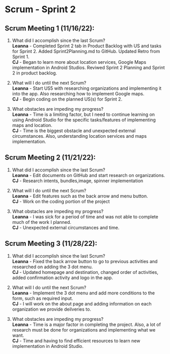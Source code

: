 # Scrum - Sprint 2

## Scrum Meeting 1 (11/16/22):

1.	What did I accomplish since the last Scrum?  
    **Leanna** - Completed Sprint 2 tab in Product Backlog with US and tasks for Sprint 2. Added Sprint2Planning.md to GitHub. Updated Retro from Sprint 1.  
    **CJ** - Began to learn more about location services, Google Maps implementation in Android Studios. Reviwed Sprint 2 Planning and Sprint 2 in product backlog.
    
2.	What will I do until the next Scrum?  
    **Leanna** - Start US5 with researching organizations and implementing it into the app. Also researching how to implement Google maps.  
    **CJ** -  Begin coding on the planned US(s) for Sprint 2.
    
3.	What obstacles are impeding my progress?  
    **Leanna** - Time is a limiting factor, but I need to continue learning on using Android Studio for the specific tasks/features of implementing maps and location.  
    **CJ** -  Time is the biggest obstacle and unexpected external circumstances. Also, understanding location services and maps implementation.



## Scrum Meeting 2 (11/21/22):

1.	What did I accomplish since the last Scrum?  
    **Leanna** - Edit documents on GitHub and start research on organizations.  
   **CJ** - Research intents, bundles,image, spinner implementation
    
2.	What will I do until the next Scrum?  
    **Leanna** - Edit features such as the back arrow and menu button.  
    **CJ** -  Work on the coding portion of the project 
    
3.	What obstacles are impeding my progress?  
    **Leanna** - I was sick for a period of time and was not able to complete much of the work I planned.  
    **CJ** - Unexpected external circumstances and time.



## Scrum Meeting 3 (11/28/22):

1.	What did I accomplish since the last Scrum?  
    **Leanna** - Fixed the back arrow button to go to previous activities and researched on adding the 3 dot menu.  
    **CJ** -  Updated homepage and destination, changed order of activities, added confirmation activity and logo in the app. 
    
2.	What will I do until the next Scrum?  
    **Leanna** - Implement the 3 dot menu and add more conditions to the form, such as required input.  
    **CJ** -  I will work on the about page and adding information on each organization we provide deilveries to. 
    
3.	What obstacles are impeding my progress?  
    **Leanna** - Time is a major factor in completing the project. Also, a lot of research must be done for organizations and implementing what we want.  
    **CJ** - Time and having to find efficient resources to learn new implementation in Android Studio.
